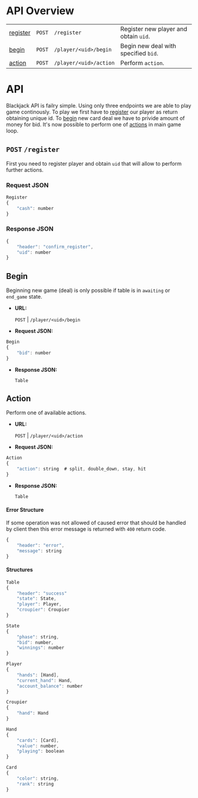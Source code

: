 # API Overview

|                       |        |                        |                                       |
|:--------------------- | ------:|:---------------------- |:------------------------------------- |
| [register](#register) | `POST` | `/register`            | Register new player and obtain `uid`. |
| [begin](#begin)       | `POST` | `/player/<uid>/begin`  | Begin new deal with specified `bid`.  |
| [action](#action)     | `POST` | `/player/<uid>/action` | Perform `action`.                     |

# API
Blackjack API is failry simple. Using only three endpoints we are able to play game continously.
To play we first have to [register](#register) our player as return obtaining unique id.
To [begin](#begin) new card deal we have to privide amount of money for bid.
It's now possible to perform one of [actions](#action) in main game loop.


## <a id="register"></a> `POST`  `/register` 
First you need to register player and obtain `uid` that will allow to perform further actions.
### Request JSON
```javascript
Register
{
    "cash": number
}
```
### Response JSON
```javascript
{
    "header": "confirm_register",
    "uid": number
}
```

## Begin
Beginning new game (deal) is only possible if table is in `awaiting` or `end_game` state.

- **URL:**

  `POST` | `/player/<uid>/begin`
- **Request JSON:**

```javascript
Begin
{
    "bid": number
}
```
- **Response JSON:**

  `Table`
  
## Action
Perform one of available actions.

- **URL:**

  `POST` | `/player/<uid>/action`
- **Request JSON:**

```javascript
Action
{
    "action": string  # split, double_down, stay, hit
}
```
- **Response JSON:**

  `Table`

#### Error Structure
If some operation was not allowed of caused error that should be handled by client then this error message is returned with `400` return code.
```javascript
{
    "header": "error",
    "message": string
}
```

#### Structures
```javascript
Table
{
    "header": "success"
    "state": State,
    "player": Player,
    "croupier": Croupier
}
```

```javascript
State
{
    "phase": string,
    "bid": number,
    "winnings": number
}
```

```javascript
Player
{
    "hands": [Hand],
    "current_hand": Hand,
    "account_balance": number
}
```

```javascript
Croupier
{
    "hand": Hand
}
```

```javascript
Hand
{
    "cards": [Card],
    "value": number,
    "playing": boolean
}
```

```javascript
Card
{
    "color": string,
    "rank": string
}
```
